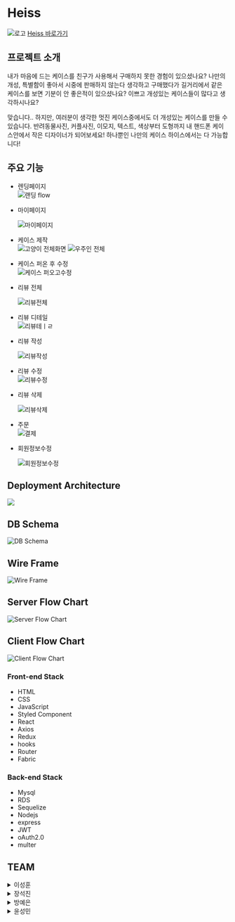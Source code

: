 # Heiss

![로고](https://user-images.githubusercontent.com/68473415/132611328-7638a5ed-2523-4ce1-a03a-dd7d9919c37c.png)
[Heiss 바로가기](https://heiss.shop/)

## 프로젝트 소개
내가 마음에 드는 케이스를 친구가 사용해서 구매하지 못한 경험이 있으셨나요?
나만의 개성, 특별함이 좋아서 시중에 판매하지 않는다 생각하고 구매했다가 길거리에서 같은 케이스를 보면 기분이 안 좋은적이 있으셨나요?
이쁘고 개성있는 케이스들이 많다고 생각하시나요?

맞습니다..
하지만, 여러분이 생각한 멋진 케이스중에서도 더 개성있는 케이스를 만들 수 있습니다.
반려동물사진, 커플사진, 이모지, 텍스트, 색상부터 도형까지 내 핸드폰 케이스안에서 작은 디자이너가 되어보세요!
하나뿐인 나만의 케이스 하이스에서는 다 가능합니다!

## 주요 기능

- 렌딩페이지  
    ![랜딩 flow](https://user-images.githubusercontent.com/68473415/136419297-3ceb23ba-38f1-49b2-b147-2b96cba12bf9.gif)

- 마이페이지
 
    ![마이페이지](https://user-images.githubusercontent.com/79984511/137337918-c71e2d6a-5619-4469-a656-437556f000ff.gif)

- 케이스 제작  
    ![고양이 전체화면](https://user-images.githubusercontent.com/68473415/136501866-4365d2e1-da80-4aa6-af9f-3128005088ac.gif)
    ![우주인 전체](https://user-images.githubusercontent.com/68473415/136501879-13cceadc-1805-4766-8e46-073df1569a82.gif)

- 케이스 퍼온 후 수정    
    ![케이스 퍼오고수정](https://user-images.githubusercontent.com/79984511/137337623-bf85f945-956d-40e7-b9a1-b44715f0969d.gif)

- 리뷰 전체 
 
    ![리뷰전체](https://user-images.githubusercontent.com/79984511/137338560-30ee5360-522b-4a55-8558-67ff9677866e.gif)

- 리뷰 디테일    
    ![리뷰테ㅣㄹ](https://user-images.githubusercontent.com/79984511/137337563-c212846c-a994-4a23-ad11-513cbec307c1.gif)

- 리뷰 작성
 
    ![리뷰작성](https://user-images.githubusercontent.com/79984511/137337469-2a0c7ae8-64bc-46fc-806e-314c010f590f.gif)       
    
- 리뷰 수정    
    ![리뷰수정](https://user-images.githubusercontent.com/79984511/137337533-61fd0473-1063-43f4-98b8-efe36cab39fc.gif)
    
- 리뷰 삭제
 
    ![리뷰삭제](https://user-images.githubusercontent.com/79984511/137337597-dcf610d6-d600-41bf-95ee-325e7d1eb5ec.gif)

- 주문  
    ![결제](https://user-images.githubusercontent.com/79984511/137336999-b74a630c-bdab-469d-bf89-f276a9a2adc7.gif)
    
- 회원정보수정
 
    ![회원정보수정](https://user-images.githubusercontent.com/79984511/137338909-06ffa854-15fd-464d-9a96-961b34b91d93.gif)

## Deployment Architecture
![](https://user-images.githubusercontent.com/79843401/136426704-a187487c-766a-4073-aaa2-fef5e3be3b05.png)

## DB Schema
![DB Schema](https://cdn.discordapp.com/attachments/884333098534334486/894843541799440435/unknown.png)

## Wire Frame
![Wire Frame](https://user-images.githubusercontent.com/68473415/136408480-2b702eef-15b4-43f6-af0b-a5e987366922.png)

## Server Flow Chart
![Server Flow Chart](https://user-images.githubusercontent.com/68473415/136436576-2b13f32a-1891-498f-b171-277b9cb6046e.jpg)

## Client Flow Chart
![Client Flow Chart](https://cdn.discordapp.com/attachments/884333098534334486/895709678728798268/Heiss_FlowChart_1.jpg)

### Front-end Stack
- HTML
- CSS
- JavaScript
- Styled Component
- React
- Axios
- Redux
- hooks
- Router
- Fabric

### Back-end Stack
- Mysql
- RDS
- Sequelize
- Nodejs
- express
- JWT
- oAuth2.0
- multer

## TEAM 

<details>
<summary>이성훈</summary>
<div markdown="1">       

* position : Front-End
* contribution :
    - 전체적인 디자인 및 애니메이션 구현
    - Fabric으로 메인기능인 케이스 제작 기능 구현
    - theme.js를 통한 CSS 코드 리팩토링
    - 보관함, 장바구니, 주문내역 axios 구현
</div>
</details>

<details>
<summary>장석진</summary>
<div markdown="1">       

* position : Front-End
* contribution 
</div>
</details>

<details>
<summary>방예은</summary>
<div markdown="1">       

* position : Back-End
* contribution : 
    - [Front]
        - 회원기능 (로그인, 회원가입, 회원정보수정, 비밀번호찾기, 회원탈퇴)
        - 리뷰기능구현/모달 반응형 CSS (리뷰작성 및 수정 삭제, 리뷰 좋아요, 케이스 퍼가기)
        - 모달구현 및 CSS (alert, confirm, 보관함, 회원수정, 탈퇴, 비밀번호 찾기 모달)
        - 마이페이지 반응형 CSS
    - [Back]
        - API작성 (리뷰 CRUD, 케이스 CRUD, 장바구니 CRD, 보관함 CRD)
        - 배포 (AWS를 이용한 서버, 클라이언트 배포 자동화)
        - Sequelize / DB구축
</div>
</details>

<details>
<summary>윤성민</summary>
<div markdown="1">   
    
* position : Back-End
* contribution :
    -API작성
    -이미지 처리
    -Paypal 결제
    -이메일 인증

</div>
</details>
